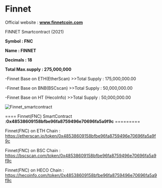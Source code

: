# Finnet
Official website : **www.finnetcoin.com** 

FINNET Smartcontract (2021)

**Symbol           : FNC**

**Name             : FINNET**

**Decimals         : 18**

**Total Max.supply : 275,000,000**

-Finnet Base on ETH(EtherScan) >>Total Supply : 175,000,000.00

-Finnet Base on BNB(BSCscan)   >>Total Supply :  50,000,000.00

-Finnet Base on HT (HecoInfo)  >>Total Supply :  50,000,000.00


![Finnet_smartcontract](https://user-images.githubusercontent.com/85275663/122260083-11772200-cefd-11eb-9751-44a8b88ec3b5.jpg)

==== Finnet(FNC) SmartContract :**0x48538609158bfbe96fa8759496e70696fa5a9f9c** =========

Finnet(FNC) on ETH Chain : https://etherscan.io/token/0x48538609158bfbe96fa8759496e70696fa5a9f9c

Finnet(FNC) on BSC Chain : https://bscscan.com/token/0x48538609158bfbe96fa8759496e70696fa5a9f9c

Finnet(FNC) on HECO Chain : https://hecoinfo.com/token/0x48538609158bfbe96fa8759496e70696fa5a9f9c
